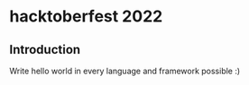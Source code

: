 # hacktoberfest 2022
  
## Introduction

Write hello world in every language and framework possible :)
